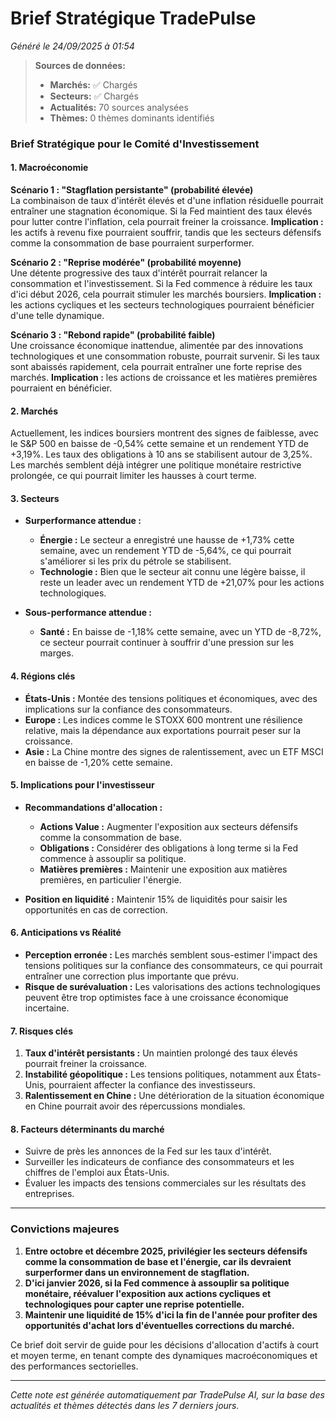 # Brief Stratégique TradePulse

*Généré le 24/09/2025 à 01:54*

> **Sources de données:**
> - **Marchés:** ✅ Chargés
> - **Secteurs:** ✅ Chargés
> - **Actualités:** 70 sources analysées
> - **Thèmes:** 0 thèmes dominants identifiés

### Brief Stratégique pour le Comité d'Investissement

#### 1. **Macroéconomie**
**Scénario 1 : "Stagflation persistante" (probabilité élevée)**  
La combinaison de taux d'intérêt élevés et d'une inflation résiduelle pourrait entraîner une stagnation économique. Si la Fed maintient des taux élevés pour lutter contre l'inflation, cela pourrait freiner la croissance. **Implication :** les actifs à revenu fixe pourraient souffrir, tandis que les secteurs défensifs comme la consommation de base pourraient surperformer.

**Scénario 2 : "Reprise modérée" (probabilité moyenne)**  
Une détente progressive des taux d'intérêt pourrait relancer la consommation et l'investissement. Si la Fed commence à réduire les taux d'ici début 2026, cela pourrait stimuler les marchés boursiers. **Implication :** les actions cycliques et les secteurs technologiques pourraient bénéficier d'une telle dynamique.

**Scénario 3 : "Rebond rapide" (probabilité faible)**  
Une croissance économique inattendue, alimentée par des innovations technologiques et une consommation robuste, pourrait survenir. Si les taux sont abaissés rapidement, cela pourrait entraîner une forte reprise des marchés. **Implication :** les actions de croissance et les matières premières pourraient en bénéficier.

#### 2. **Marchés**
Actuellement, les indices boursiers montrent des signes de faiblesse, avec le S&P 500 en baisse de -0,54% cette semaine et un rendement YTD de +3,19%. Les taux des obligations à 10 ans se stabilisent autour de 3,25%. Les marchés semblent déjà intégrer une politique monétaire restrictive prolongée, ce qui pourrait limiter les hausses à court terme.

#### 3. **Secteurs**
- **Surperformance attendue :**  
  - **Énergie :** Le secteur a enregistré une hausse de +1,73% cette semaine, avec un rendement YTD de -5,64%, ce qui pourrait s'améliorer si les prix du pétrole se stabilisent.
  - **Technologie :** Bien que le secteur ait connu une légère baisse, il reste un leader avec un rendement YTD de +21,07% pour les actions technologiques.

- **Sous-performance attendue :**  
  - **Santé :** En baisse de -1,18% cette semaine, avec un YTD de -8,72%, ce secteur pourrait continuer à souffrir d'une pression sur les marges.

#### 4. **Régions clés**
- **États-Unis :** Montée des tensions politiques et économiques, avec des implications sur la confiance des consommateurs.
- **Europe :** Les indices comme le STOXX 600 montrent une résilience relative, mais la dépendance aux exportations pourrait peser sur la croissance.
- **Asie :** La Chine montre des signes de ralentissement, avec un ETF MSCI en baisse de -1,20% cette semaine.

#### 5. **Implications pour l'investisseur**
- **Recommandations d'allocation :**  
  - **Actions Value :** Augmenter l'exposition aux secteurs défensifs comme la consommation de base.
  - **Obligations :** Considérer des obligations à long terme si la Fed commence à assouplir sa politique.
  - **Matières premières :** Maintenir une exposition aux matières premières, en particulier l'énergie.

- **Position en liquidité :** Maintenir 15% de liquidités pour saisir les opportunités en cas de correction.

#### 6. **Anticipations vs Réalité**
- **Perception erronée :** Les marchés semblent sous-estimer l'impact des tensions politiques sur la confiance des consommateurs, ce qui pourrait entraîner une correction plus importante que prévu.
- **Risque de surévaluation :** Les valorisations des actions technologiques peuvent être trop optimistes face à une croissance économique incertaine.

#### 7. **Risques clés**
1. **Taux d'intérêt persistants :** Un maintien prolongé des taux élevés pourrait freiner la croissance.
2. **Instabilité géopolitique :** Les tensions politiques, notamment aux États-Unis, pourraient affecter la confiance des investisseurs.
3. **Ralentissement en Chine :** Une détérioration de la situation économique en Chine pourrait avoir des répercussions mondiales.

#### 8. **Facteurs déterminants du marché**
- Suivre de près les annonces de la Fed sur les taux d'intérêt.
- Surveiller les indicateurs de confiance des consommateurs et les chiffres de l'emploi aux États-Unis.
- Évaluer les impacts des tensions commerciales sur les résultats des entreprises.

---

### Convictions majeures
1. **Entre octobre et décembre 2025, privilégier les secteurs défensifs comme la consommation de base et l'énergie, car ils devraient surperformer dans un environnement de stagflation.**
2. **D'ici janvier 2026, si la Fed commence à assouplir sa politique monétaire, réévaluer l'exposition aux actions cycliques et technologiques pour capter une reprise potentielle.**
3. **Maintenir une liquidité de 15% d'ici la fin de l'année pour profiter des opportunités d'achat lors d'éventuelles corrections du marché.**

Ce brief doit servir de guide pour les décisions d'allocation d'actifs à court et moyen terme, en tenant compte des dynamiques macroéconomiques et des performances sectorielles.

---

*Cette note est générée automatiquement par TradePulse AI, sur la base des actualités et thèmes détectés dans les 7 derniers jours.*
